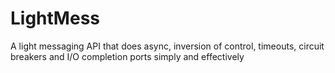 LightMess
=========

A light messaging API that does async, inversion of control, timeouts, circuit breakers and I/O completion ports simply and effectively